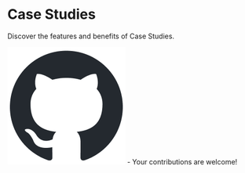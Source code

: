 # Case Studies

Discover the features and benefits of Case Studies.

[![Edit on GitHub](assets/images/github/github-mark.png)](https://github.com/Pathway-Analytics/docs/edit/main/case-studies.md) - Your contributions are welcome!